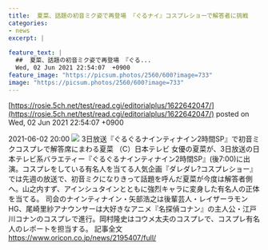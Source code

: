 ```yaml
---
title:  夏菜、話題の初音ミク姿で再登場 『ぐるナイ』コスプレショーで解答者に挑戦  
categories:
- news
excerpt: |
  
feature_text: |
  ##  夏菜、話題の初音ミク姿で再登場 『ぐる...
  Wed, 02 Jun 2021 22:54:07  +0900
feature_image: "https://picsum.photos/2560/600?image=733"
image: "https://picsum.photos/2560/600?image=733"
---
```


[https://rosie.5ch.net/test/read.cgi/editorialplus/1622642047/](https://rosie.5ch.net/test/read.cgi/editorialplus/1622642047/)
posted on Wed, 02 Jun 2021 22:54:07  +0900

<!--more-->

2021-06-02 20:00 ![](https://contents.oricon.co.jp/upimg/news/20210602/2195407_202106020045553001622631640c.jpg) 3日放送『ぐるぐるナインティナイン2時間SP』で初音ミクコスプレで解答席にまわる夏菜 （C）日本テレビ 女優の夏菜が、3日放送の日本テレビ系バラエティー『ぐるぐるナインティナイン2時間SP』(後7:00)に出演。コスプレをしている有名人を当てる人気企画『ダレダレ?コスプレショー』では先週の放送で、初音ミクになりきって話題を呼んだ夏菜が今度は解答者側へ。山之内すず、アインシュタインとともに強烈キャラに変身した有名人の正体を当てる。 司会のナインティナイン・矢部浩之は後輩芸人・レイザーラモンHG、尾崎里紗アナウンサーは大好きなアニメ『名探偵コナン』の主人公・江戸川コナンのコスプレで進行。岡村隆史はコウメ太夫のコスプレで、コスプレ有名人のレポートを担当する。 記事全文 https://www.oricon.co.jp/news/2195407/full/
